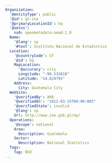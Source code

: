 ```yaml
---
Organization:
  '@entityType': public
  '@id': gt-ine
  '@primaryLocationId': hq
  '@xmlns':
    ns0: openmetadata:omad:1_0
  Name:
    '@lang': sp
    '#text': Instituto Nacional de Estadistica
  Location:
    '@countryCode': GT
    '@id': hq
    MapLocation:
      '@accuracy': city
      Longitude: "-90.532818"
      Latitude: "14.624795"
    Address:
      City: Guatemala City
  WebSite:
    '@verifiedBy': AKR
    '@verifiedOn': "2012-03-15T00:00:00Z"
    '@verifiedState': invalid
    '@lang': sp
    Url: http://www.ine.gob.gt/np/
  Operations:
    '@scope': national
    Area:
      Description: Guatemala
    Sector:
      Description: National Statistics
  Tags:
    Tag: NSO
...
```

